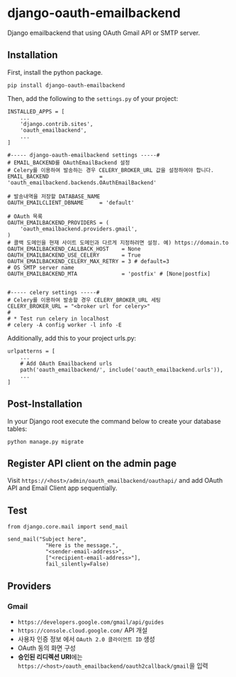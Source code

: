 # django-oauth-emailbackend
Django emailbackend that using OAuth Gmail API or SMTP server. 


## Installation

First, install the python package.

```
pip install django-oauth-emailbackend
```

Then, add the following to the `settings.py` of your project:

```
INSTALLED_APPS = [
    ...
    'django.contrib.sites',
    'oauth_emailbackend',
    ...
]

#----- django-oauth-emailbackend settings -----#
# EMAIL_BACKEND를 OAuthEmailBackend 설정 
# Celery를 이용하여 발송하는 경우 CELERY_BROKER_URL 값을 설정하여야 합니다.
EMAIL_BACKEND                = 'oauth_emailbackend.backends.OAuthEmailBackend'

# 발송내역을 저장할 DATABASE_NAME
OAUTH_EMAILCLIENT_DBNAME     = 'default'

# OAuth 목록 
OAUTH_EMAILBACKEND_PROVIDERS = (
    'oauth_emailbackend.providers.gmail',
)
# 콜백 도메인을 현재 사이트 도메인과 다르게 지정하려면 설정. 예) https://domain.to
OAUTH_EMAILBACKEND_CALLBACK_HOST    = None
OAUTH_EMAILBACKEND_USE_CELERY       = True
OAUTH_EMAILBACKEND_CELERY_MAX_RETRY = 3 # default=3
# OS SMTP server name
OAUTH_EMAILBACKEND_MTA              = 'postfix' # [None|postfix]


#----- celery settings -----#
# Celery를 이용하여 발송할 경우 CELERY_BROKER_URL 세팅 
CELERY_BROKER_URL = "<broker url for celery>"
#
# * Test run celery in localhost
# celery -A config worker -l info -E

```

Additionally, add this to your project urls.py:

```
urlpatterns = [
    ...
    # Add OAuth Emailbackend urls
    path('oauth_emailbackend/', include('oauth_emailbackend.urls')),
    ...
]
```

## Post-Installation

In your Django root execute the command below to create your database tables:

`python manage.py migrate`


## Register API client on the admin page

Visit `https://<host>/admin/oauth_emailbackend/oauthapi/` and 
add OAuth API and Email Client app sequentially.

## Test

```
from django.core.mail import send_mail

send_mail("Subject here",  
            "Here is the message.", 
            "<sender-email-address>", 
            ["<recipient-email-address>"],
            fail_silently=False)
```


## Providers

### Gmail

- `https://developers.google.com/gmail/api/guides`
- `https://console.cloud.google.com/` API 개설
- 사용자 인증 정보 에서 `OAuth 2.0 클라이언트 ID` 생성 
- OAuth 동의 화면 구성 
- **승인된 리디렉션 URI**에는 `https://<host>/oauth_emailbackend/oauth2callback/gmail`을 입력